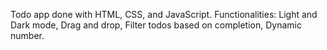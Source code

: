 Todo app done with HTML, CSS, and JavaScript.
Functionalities:
Light and Dark mode,
Drag and drop,
Filter todos based on completion,
Dynamic number.
